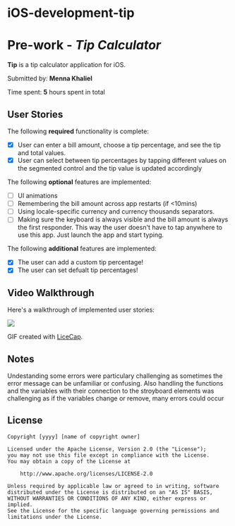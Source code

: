 # iOS-development-tip

# Pre-work - *Tip Calculator*

**Tip** is a tip calculator application for iOS.

Submitted by: **Menna Khaliel**

Time spent: **5** hours spent in total

## User Stories

The following **required** functionality is complete:

* [X] User can enter a bill amount, choose a tip percentage, and see the tip and total values.
* [X] User can select between tip percentages by tapping different values on the segmented control and the tip value is updated accordingly

The following **optional** features are implemented:

* [ ] UI animations
* [ ] Remembering the bill amount across app restarts (if <10mins)
* [ ] Using locale-specific currency and currency thousands separators.
* [ ] Making sure the keyboard is always visible and the bill amount is always the first responder. This way the user doesn't have to tap anywhere to use this app. Just launch the app and start typing.

The following **additional** features are implemented:

- [X] The user can add a custom tip percentage!
- [X] The user can set defualt tip percentages!

## Video Walkthrough

Here's a walkthrough of implemented user stories:

![](https://i.imgur.com/FC0EsHQ.gif)



GIF created with [LiceCap](https://ezgif.com/video-to-gif/ezgif-6-266629c66f38.mov).

## Notes

Undestanding some errors were particulary challenging as sometimes the error message can be unfamiliar or confusing. 
Also handling the functions and the variables with their connection to the stroyboard elements was challenging as if the variables change or remove, many errors could occur

## License

    Copyright [yyyy] [name of copyright owner]

    Licensed under the Apache License, Version 2.0 (the "License");
    you may not use this file except in compliance with the License.
    You may obtain a copy of the License at

        http://www.apache.org/licenses/LICENSE-2.0

    Unless required by applicable law or agreed to in writing, software
    distributed under the License is distributed on an "AS IS" BASIS,
    WITHOUT WARRANTIES OR CONDITIONS OF ANY KIND, either express or implied.
    See the License for the specific language governing permissions and
    limitations under the License.
